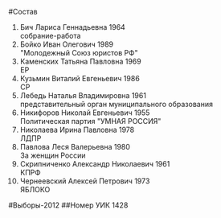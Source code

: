 #Состав
1. Бич Лариса Геннадьевна 1964   
    собрание-работа
2. Бойко Иван Олегович 1989   
    "Молодежный Союз юристов РФ"
3. Каменских Татьяна Павловна 1969   
    ЕР
4. Кузьмин Виталий Евгеньевич 1986   
    СР
5. Лебедь Наталья Владимировна 1961   
    представительный орган муниципального образования
6. Никифоров Николай Евгеньевич 1955   
    Политическая партия "УМНАЯ РОССИЯ"
7. Николаева Ирина Павловна 1978   
    ЛДПР
8. Павлова Леся Валерьевна 1980   
    За женщин России
9. Скрипниченко Александр Николаевич 1961   
    КПРФ
10. Чернеевский Алексей Петрович 1973   
    ЯБЛОКО

#Выборы-2012
##Номер УИК
1428